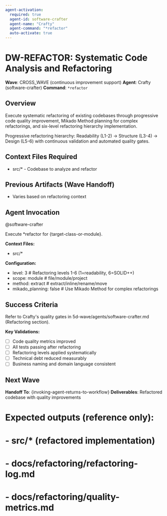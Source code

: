 ```yaml
---
agent-activation:
  required: true
  agent-id: software-crafter
  agent-name: "Crafty"
  agent-command: "*refactor"
  auto-activate: true
---
```


# DW-REFACTOR: Systematic Code Analysis and Refactoring

**Wave**: CROSS_WAVE (continuous improvement support)
**Agent**: Crafty (software-crafter)
**Command**: `*refactor`

## Overview

Execute systematic refactoring of existing codebases through progressive code quality improvement, Mikado Method planning for complex refactorings, and six-level refactoring hierarchy implementation.

Progressive refactoring hierarchy: Readability (L1-2) → Structure (L3-4) → Design (L5-6) with continuous validation and automated quality gates.

## Context Files Required

- src/\* - Codebase to analyze and refactor

## Previous Artifacts (Wave Handoff)

- Varies based on refactoring context

## Agent Invocation

@software-crafter

Execute \*refactor for {target-class-or-module}.

**Context Files:**

- src/\*

**Configuration:**

- level: 3 # Refactoring levels 1-6 (1=readability, 6=SOLID++)
- scope: module # file/module/project
- method: extract # extract/inline/rename/move
- mikado_planning: false # Use Mikado Method for complex refactorings

## Success Criteria

Refer to Crafty's quality gates in 5d-wave/agents/software-crafter.md (Refactoring section).

**Key Validations:**

- [ ] Code quality metrics improved
- [ ] All tests passing after refactoring
- [ ] Refactoring levels applied systematically
- [ ] Technical debt reduced measurably
- [ ] Business naming and domain language consistent

## Next Wave

**Handoff To**: {invoking-agent-returns-to-workflow}
**Deliverables**: Refactored codebase with quality improvements

# Expected outputs (reference only):

# - src/\* (refactored implementation)

# - docs/refactoring/refactoring-log.md

# - docs/refactoring/quality-metrics.md
